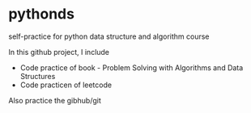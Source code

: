 # pythonds
self-practice for python data structure and algorithm course

In this github project, I include
* Code practice of book - Problem Solving with Algorithms and Data Structures
* Code practicen of leetcode

Also practice the gibhub/git
